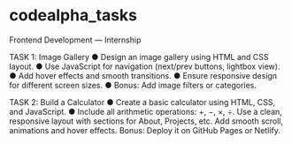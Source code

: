 # codealpha_tasks

️Frontend Development — Internship

TASK 1: Image Gallery
● Design an image gallery using HTML and CSS layout.
● Use JavaScript for navigation (next/prev buttons, lightbox view).
● Add hover effects and smooth transitions.
● Ensure responsive design for different screen sizes.
● Bonus: Add image filters or categories.

TASK 2: Build a Calculator
● Create a basic calculator using HTML, CSS, and JavaScript.
● Include all arithmetic operations: +, −, ×, ÷.
  Use a clean, responsive layout with sections for About, Projects, etc.
  Add smooth scroll, animations and hover effects.
  Bonus: Deploy it on GitHub Pages or Netlify.
